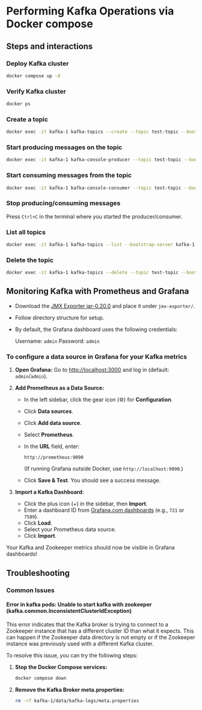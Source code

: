 # Performing Kafka Operations via Docker compose

## Steps and interactions

### Deploy Kafka cluster

```bash
docker compose up -d
```

### Verify Kafka cluster

```bash
docker ps
```

### Create a topic

```bash
docker exec -it kafka-1 kafka-topics --create --topic test-topic --bootstrap-server kafka-1:9092 --partitions 1 --replication-factor 1
```

### Start producing messages on the topic

```bash
docker exec -it kafka-1 kafka-console-producer --topic test-topic --bootstrap-server kafka-1:9092
```

### Start consuming messages from the topic

```bash
docker exec -it kafka-1 kafka-console-consumer --topic test-topic --bootstrap-server kafka-1:9092 --from-beginning
```

### Stop producing/consuming messages

Press `Ctrl+C` in the terminal where you started the producer/consumer.

### List all topics

```bash
docker exec -it kafka-1 kafka-topics --list --bootstrap-server kafka-1:9092
```

### Delete the topic

```bash
docker exec -it kafka-1 kafka-topics --delete --topic test-topic --bootstrap-server kafka-1:9092
```

## Monitoring Kafka with Prometheus and Grafana

- Download the [JMX Exporter jar-0.20.0](https://repo1.maven.org/maven2/io/prometheus/jmx/jmx_prometheus_javaagent/0.20.0/jmx_prometheus_javaagent-0.20.0.jar) and place it under `jmx-exporter/`.

- Follow directory structure for setup.

- By default, the Grafana dashboard uses the following credentials:

  Username: `admin`
  Password: `admin`

### To configure a data source in Grafana for your Kafka metrics

1. **Open Grafana:**
   Go to [http://localhost:3000](http://localhost:3000) and log in (default: `admin`/`admin`).

2. **Add Prometheus as a Data Source:**
   - In the left sidebar, click the gear icon (⚙️) for **Configuration**.
   - Click **Data sources**.
   - Click **Add data source**.
   - Select **Prometheus**.
   - In the **URL** field, enter:

     ```text
     http://prometheus:9090
     ```

     (If running Grafana outside Docker, use `http://localhost:9090`.)

   - Click **Save & Test**. You should see a success message.

3. **Import a Kafka Dashboard:**
   - Click the plus icon (+) in the sidebar, then **Import**.
   - Enter a dashboard ID from [Grafana.com dashboards](https://grafana.com/grafana/dashboards?search=kafka) (e.g., `721` or `7589`).
   - Click **Load**.
   - Select your Prometheus data source.
   - Click **Import**.

Your Kafka and Zookeeper metrics should now be visible in Grafana dashboards!

## Troubleshooting

### Common Issues

#### Error in kafka pods: Unable to start kafka with zookeeper (kafka.common.InconsistentClusterIdException)

This error indicates that the Kafka broker is trying to connect to a Zookeeper instance that has a different cluster ID than what it expects. This can happen if the Zookeeper data directory is not empty or if the Zookeeper instance was previously used with a different Kafka cluster.

To resolve this issue, you can try the following steps:

1. **Stop the Docker Compose services:**

    ```bash
    docker compose down
    ```

2. **Remove the Kafka Broker meta.properties:**

    ```bash
    rm -rf kafka-1/data/kafka-logs/meta.properties
    ```
